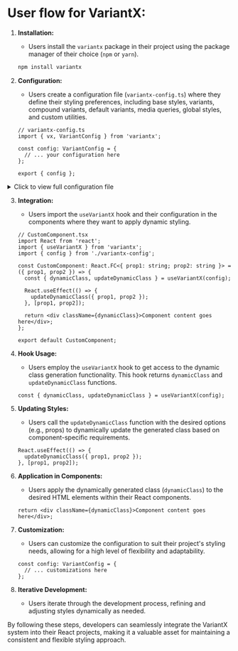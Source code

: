 # User flow for VariantX:

1. **Installation:**
   - Users install the `variantx` package in their project using the package manager of their choice (`npm` or `yarn`).

   ```bash
   npm install variantx
   ```

2. **Configuration:**
   - Users create a configuration file (`variantx-config.ts`) where they define their styling preferences, including base styles, variants, compound variants, default variants, media queries, global styles, and custom utilities.

   ```tsx
   // variantx-config.ts
   import { vx, VariantConfig } from 'variantx';

   const config: VariantConfig = {
     // ... your configuration here
   };

   export { config };
   ```

<!-- drop down -->
<details>
  <summary>Click to view full configuration file</summary>

```tsx
// variantx-config.ts
import { vx, VariantConfig } from 'variantx';

const config: VariantConfig = {
  base: 'font-medium bg-blue-500 text-white rounded-full active:opacity-80',
  variants: {
    color: {
      primary: 'bg-blue-500 text-white',
      secondary: 'bg-purple-500 text-white',
    },
    size: {
      sm: 'text-sm',
      md: 'text-base',
      lg: 'px-4 py-3 text-lg',
    },
  },
  compoundVariants: [
    {
      size: ['sm', 'md'],
      class: 'px-3 py-1',
    },
  ],
  defaultVariants: {
    size: 'md',
    color: 'primary',
  },
  mediaQueries: {
    'lg:': 'min-width: 1024px',
  },
  globalStyles: '...',
  customUtilities: {
    '.custom-utility': '...',
  },
};

export { config };
```
</details>
<!-- end of drop down -->


3. **Integration:**
   - Users import the `useVariantX` hook and their configuration in the components where they want to apply dynamic styling.

   ```tsx
   // CustomComponent.tsx
   import React from 'react';
   import { useVariantX } from 'variantx';
   import { config } from './variantx-config';

   const CustomComponent: React.FC<{ prop1: string; prop2: string }> = ({ prop1, prop2 }) => {
     const { dynamicClass, updateDynamicClass } = useVariantX(config);

     React.useEffect(() => {
       updateDynamicClass({ prop1, prop2 });
     }, [prop1, prop2]);

     return <div className={dynamicClass}>Component content goes here</div>;
   };

   export default CustomComponent;
   ```

4. **Hook Usage:**
   - Users employ the `useVariantX` hook to get access to the dynamic class generation functionality. This hook returns `dynamicClass` and `updateDynamicClass` functions.

   ```tsx
   const { dynamicClass, updateDynamicClass } = useVariantX(config);
   ```

5. **Updating Styles:**
   - Users call the `updateDynamicClass` function with the desired options (e.g., props) to dynamically update the generated class based on component-specific requirements.

   ```tsx
   React.useEffect(() => {
     updateDynamicClass({ prop1, prop2 });
   }, [prop1, prop2]);
   ```

6. **Application in Components:**
   - Users apply the dynamically generated class (`dynamicClass`) to the desired HTML elements within their React components.

   ```tsx
   return <div className={dynamicClass}>Component content goes here</div>;
   ```

7. **Customization:**
   - Users can customize the configuration to suit their project's styling needs, allowing for a high level of flexibility and adaptability.

   ```tsx
   const config: VariantConfig = {
     // ... customizations here
   };
   ```

8. **Iterative Development:**
   - Users iterate through the development process, refining and adjusting styles dynamically as needed.

By following these steps, developers can seamlessly integrate the VariantX system into their React projects, making it a valuable asset for maintaining a consistent and flexible styling approach.